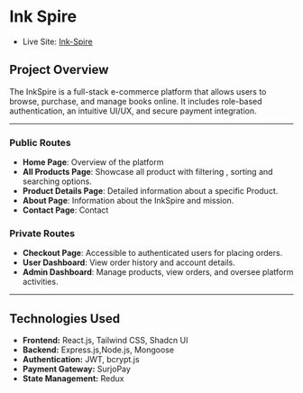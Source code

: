 # Ink Spire

- Live Site: [Ink-Spire](https://ink-spire21.vercel.app/)

## Project Overview

The InkSpire is a full-stack e-commerce platform that allows users to browse, purchase, and manage books online. It includes role-based authentication, an intuitive UI/UX, and secure payment integration.

---
### Public Routes

- **Home Page**: Overview of the platform
- **All Products Page**: Showcase all product with filtering , sorting and searching options.
- **Product Details Page**:  Detailed information about a specific Product.
- **About Page**: Information about the InkSpire and mission.
- **Contact Page**: Contact 

### Private Routes

- **Checkout Page**: Accessible to authenticated users for placing orders.
- **User Dashboard**: View order history and account details.
- **Admin Dashboard**: Manage products, view orders, and oversee platform activities.
---




## Technologies Used

- **Frontend:** React.js, Tailwind CSS, Shadcn UI
- **Backend:** Express.js,Node.js, Mongoose
- **Authentication:** JWT, bcrypt.js
- **Payment Gateway:** SurjoPay
- **State Management:** Redux
